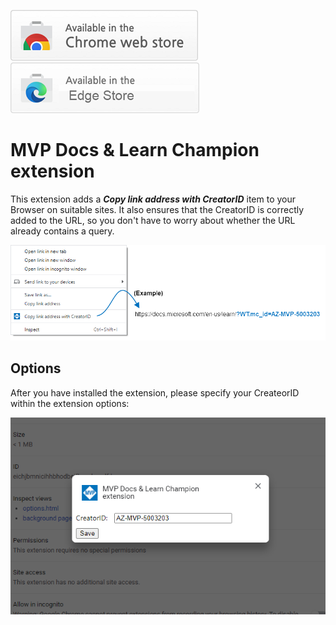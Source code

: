 <a target="_blank" href="https://chrome.google.com/webstore/detail/mvp-docs-learn-champion-e/eichjbmnicihhbhodbejfkceoknaclfd">![Try it now in CWS](./assets/available_chrome.png "Click here to install this sample from the Chrome Web Store")</a>
<a target="_blank" href="https://microsoftedge.microsoft.com/addons/detail/mvp-docs-learn-champion/fmbcbeaecledoacfmelbailimfbcjpkb">![Try it now in Edge](./assets/available_edge.png "Click here to install this sample from the Edge Store")</a>

# MVP Docs & Learn Champion extension

This extension adds a ***Copy link address with CreatorID*** item to your Browser on suitable sites.
It also ensures that the CreatorID is correctly added to the URL, so you don't have to worry about whether the URL already contains a query.

![Image of the context menue](./assets/browser_copy_link_example.png)


## Options

After you have installed the extension, please specify your CreateorID within the extension options:

![Extension Options](./assets/screenshot_options.png)
